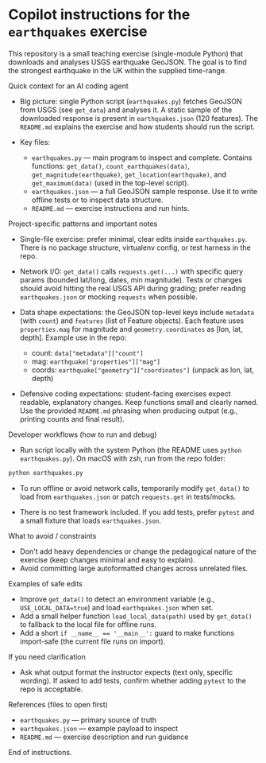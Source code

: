 # Copilot instructions for the `earthquakes` exercise

This repository is a small teaching exercise (single-module Python) that downloads and analyses USGS earthquake GeoJSON. The goal is to find the strongest earthquake in the UK within the supplied time-range.

Quick context for an AI coding agent

- Big picture: single Python script (`earthquakes.py`) fetches GeoJSON from USGS (see `get_data`) and analyses it. A static sample of the downloaded response is present in `earthquakes.json` (120 features). The `README.md` explains the exercise and how students should run the script.

- Key files:
  - `earthquakes.py` — main program to inspect and complete. Contains functions: `get_data()`, `count_earthquakes(data)`, `get_magnitude(earthquake)`, `get_location(earthquake)`, and `get_maximum(data)` (used in the top-level script).
  - `earthquakes.json` — a full GeoJSON sample response. Use it to write offline tests or to inspect data structure.
  - `README.md` — exercise instructions and run hints.

Project-specific patterns and important notes

- Single-file exercise: prefer minimal, clear edits inside `earthquakes.py`. There is no package structure, virtualenv config, or test harness in the repo.

- Network I/O: `get_data()` calls `requests.get(...)` with specific query params (bounded lat/long, dates, min magnitude). Tests or changes should avoid hitting the real USGS API during grading; prefer reading `earthquakes.json` or mocking `requests` when possible.

- Data shape expectations: the GeoJSON top-level keys include `metadata` (with `count`) and `features` (list of Feature objects). Each feature uses `properties.mag` for magnitude and `geometry.coordinates` as [lon, lat, depth]. Example use in the repo:
  - count: `data["metadata"]["count"]`
  - mag: `earthquake["properties"]["mag"]`
  - coords: `earthquake["geometry"]["coordinates"]` (unpack as lon, lat, depth)

- Defensive coding expectations: student-facing exercises expect readable, explanatory changes. Keep functions small and clearly named. Use the provided `README.md` phrasing when producing output (e.g., printing counts and final result).

Developer workflows (how to run and debug)

- Run script locally with the system Python (the README uses `python earthquakes.py`). On macOS with zsh, run from the repo folder:

```bash
python earthquakes.py
```

- To run offline or avoid network calls, temporarily modify `get_data()` to load from `earthquakes.json` or patch `requests.get` in tests/mocks.

- There is no test framework included. If you add tests, prefer `pytest` and a small fixture that loads `earthquakes.json`.

What to avoid / constraints

- Don't add heavy dependencies or change the pedagogical nature of the exercise (keep changes minimal and easy to explain).
- Avoid committing large autoformatted changes across unrelated files.

Examples of safe edits

- Improve `get_data()` to detect an environment variable (e.g., `USE_LOCAL_DATA=true`) and load `earthquakes.json` when set.
- Add a small helper function `load_local_data(path)` used by `get_data()` to fallback to the local file for offline runs.
- Add a short `if __name__ == '__main__':` guard to make functions import-safe (the current file runs on import).

If you need clarification

- Ask what output format the instructor expects (text only, specific wording). If asked to add tests, confirm whether adding `pytest` to the repo is acceptable.

References (files to open first)

- `earthquakes.py` — primary source of truth
- `earthquakes.json` — example payload to inspect
- `README.md` — exercise description and run guidance

End of instructions.
